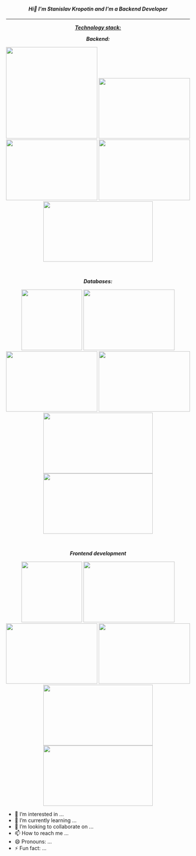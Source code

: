 <div id="header" align="center">
<h4><p><em><strong>Hi👋 I'm Stanislav Kropotin and I'm a Backend Developer</strong></em></p><h4></div>
<hr>
<div id="header" align="center">
<p><span style="text-decoration: underline;"><em><strong>Technology stack:</strong></em></span></p></div>
<div id="header" align="center">
<p dir="auto"><em><strong>Backend:</strong></em></p></div>
<div id="header" align="center">
  <img src="https://github.com/StanislavKropotin/images/blob/main/python.PNG?raw=true" width="250"/>
  <img src="https://github.com/StanislavKropotin/images/blob/main/fastapi.PNG?raw=true" height="165.5" width="250"/>
  <img src="https://github.com/StanislavKropotin/images/blob/main/django.PNG?raw=true" height="165.5" width="250"/>
  <img src="https://github.com/StanislavKropotin/images/blob/main/celery.PNG?raw=true" height="165.5" width="250"/>
  <img src="https://github.com/StanislavKropotin/images/blob/main/SQLAlchimy.PNG?raw=true" height="165.5" width="300"/>
</div>
  
<p style="text-align: right;">&nbsp;</p>

<div id="header" align="center">
<p dir="auto"><em><strong>Databases:</strong></em></p></div>
<div id="header" align="center">
  <img src="https://github.com/StanislavKropotin/images/blob/main/posqre.PNG?raw=true" height="165.5 width="250"/>
  <img src="https://github.com/StanislavKropotin/images/blob/main/pgadmin.PNG?raw=true" height="165.5" width="250"/>
  <img src="https://github.com/StanislavKropotin/images/blob/main/sql.PNG?raw=true" height="165.5" width="250"/>
  <img src="https://github.com/StanislavKropotin/images/blob/main/sqlite.PNG?raw=true" height="165.5" width="250"/>
  <img src="https://github.com/StanislavKropotin/images/blob/main/Mysql.PNG?raw=true" height="165.5" width="300"/>
  <img src="https://github.com/StanislavKropotin/images/blob/main/redis.PNG?raw=true" height="165.5" width="300"/>
</div>

<p style="text-align: right;">&nbsp;</p>

<div id="header" align="center">
<p dir="auto"><em><strong>Frontend development</strong></em></p></div>
<div id="header" align="center">
  <img src="https://github.com/StanislavKropotin/images/blob/main/posqre.PNG?raw=true" height="165.5 width="250"/>
  <img src="https://github.com/StanislavKropotin/images/blob/main/pgadmin.PNG?raw=true" height="165.5" width="250"/>
  <img src="https://github.com/StanislavKropotin/images/blob/main/sql.PNG?raw=true" height="165.5" width="250"/>
  <img src="https://github.com/StanislavKropotin/images/blob/main/sqlite.PNG?raw=true" height="165.5" width="250"/>
  <img src="https://github.com/StanislavKropotin/images/blob/main/Mysql.PNG?raw=true" height="165.5" width="300"/>
  <img src="https://github.com/StanislavKropotin/images/blob/main/redis.PNG?raw=true" height="165.5" width="300"/>
</div>




- 👀 I’m interested in ...
- 🌱 I’m currently learning ...
- 💞️ I’m looking to collaborate on ...
- 📫 How to reach me ...
- 😄 Pronouns: ...
- ⚡ Fun fact: ...

<!---
StanislavKropotin/StanislavKropotin is a ✨ special ✨ repository because its `README.md` (this file) appears on your GitHub profile.
You can click the Preview link to take a look at your changes.
--->
